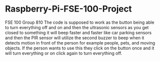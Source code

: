 # Raspberry-Pi-FSE-100-Project
FSE 100 Group 810
The code is supposed to work as the button being able to turn everything off and on and then the ultrasonic sensors as you get closed to something it will beep faster and faster like car parking sensors and then the PIR sensor will utilize the second buzzer to beep when it detects motion in front of the person for example people, pets, and moving objects. If the person wants to use this they click on the button once and it will turn everything or on click again to turn everything off.
